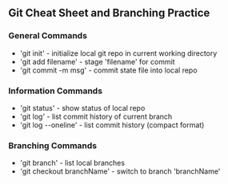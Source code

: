 ## Git Cheat Sheet and Branching Practice

### General Commands
* 'git init' - initialize local git repo in current
working directory
* 'git add filename' - stage 'filename' for commit
* 'git commit -m msg' - commit state file into local repo

### Information Commands
* 'git status' - show status of local repo
* 'git log' - list commit history of current branch
* 'git log --oneline' - list commit history (compact
format)

### Branching Commands
* 'git branch' - list local branches
* 'git checkout branchName' - switch to branch 'branchName' 